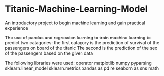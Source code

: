 # Titanic-Machine-Learning-Model
An introductory project to begin machine learning and gain practical experience


The use of pandas and regression learning to train machine learning to predict two catagories:
  the first catagory is the prediction of survival of the passengers on board of the titanic
  The second is the prediction of the sex of the passengers based on the given data
  
The following libraries were used:
  operator
  matplotlib
  numpy
  pyparsing 
  sklearn.linear_model 
  sklearn.metrics
  pandas as pd
  re
  seaborn as sns
  math

